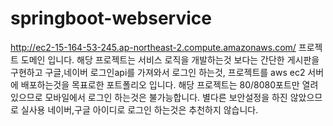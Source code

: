 # springboot-webservice
http://ec2-15-164-53-245.ap-northeast-2.compute.amazonaws.com/ 프로젝트 도메인 입니다.
해당 프로젝트는 서비스 로직을 개발하는것 보다는 간단한 게시판을 구현하고 구글,네이버 로그인api를 가져와서 로그인 하는것, 프로젝트를 aws ec2 서버에 배포하는것을 목표로한 포트폴리오 입니다.
해당 프로젝트는 80/8080포트만 열려있으므로 모바일에서 로그인 하는것은 불가능합니다.
별다른 보안설정을 하진 않았으므로 실사용 네이버,구글 아이디로 로그인 하는것은 추천하지 않습니다.
